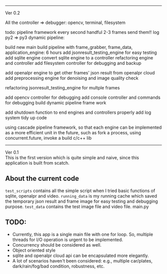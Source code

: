 





------------------------

Ver 0.2

All the controller => debugger: opencv, terminal, filesystem 

todo: 
pipeline framework
every second
handful 2-3 frames
send them!!
log
py2 => py3
dynamic pipeline:

build new main
build pipeline with frame_grabber, frame_data, application_engine: 6 hours
add jsonresult_testing_engine for easy testing
add sqlite engine
convert  sqlite engine to a controller
refactoring engine and controller
add filesystem controller for debugging and backup

add openalpr engine to get other frames' json result from openalpr cloud
add preprocessing engine for denoising and image quality check

refactoring jsonresult_testing_engine for multple frames


add opencv controller for debugging
add console controller and commands for debugging
build dynamic pipeline frame work


add shutdown function to end engines and controllers properly 
add log system
tidy up code




using cascade pipeline framework, so that each engine can be implemented as a more efficient unit in the future, 
such as fork a process, using concurrent.future, invoke a build c/c++ lib



-------------------------

Ver 0.1  
This is the first version which is quite simple and naive, since this application is built from scatch. 

## About the current code
`test_scripts` contains all the simple script when I tried basic functions of sqlite, openalpr and video.
`running_data` is my running cache which saved the temporary json result and frame image for easy testing and debugging purpose.
`test_data` contains the test image file and video file.
main.py 

## TODO:
 - Currently, this app is a single main file with one for loop. So, multiple threads for I/O operation is urgent to be implemented.
 - Concurrency should be considered as well.
 - Object oriented style
 - sqlite and openalpr cloud api can be encapsulated more elegantly.
 - A lot of scenarios haven't been considered: e.g., multiple car/plates, dark/rain/fog/bad condition, robustness, etc.